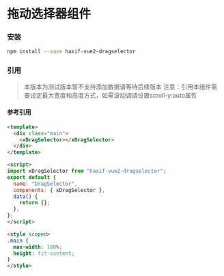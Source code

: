 # 拖动选择器组件
### 安装
```bash
npm install --save haxif-vue2-dragselector
```

### 引用

>本版本为测试版本暂不支持添加数据请等待后续版本
>注意：引用本组件需要设定最大宽度和高度方式，如需滚动调请设置scroll-y:auto属性

#### 参考引用
```html
<template>
  <div class="main">
    <xDragSelector></xDragSelector>
  </div>
</template>

<script>
import xDragSelector from "haxif-vue2-dragselector";
export default {
  name: "DragSelector",
  components: { xDragSelector },
  data() {
    return {};
  },
};
</script>

<style scoped>
.main {
  max-width: 100%;
  height: fit-content;
}
</style>
```